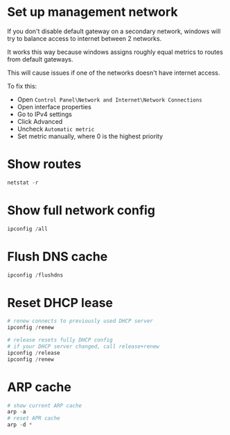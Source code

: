 
# Set up management network

If you don't disable default gateway on a secondary network,
windows will try to balance access to internet between 2 networks.

It works this way because windows assigns
roughly equal metrics to routes from default gateways.

This will cause issues if one of the networks doesn't have internet access.

To fix this:
- Open `Control Panel\Network and Internet\Network Connections`
- Open interface properties
- Go to IPv4 settings
- Click Advanced
- Uncheck `Automatic metric`
- Set metric manually, where 0 is the highest priority

# Show routes

```powershell
netstat -r
```

# Show full network config

```powershell
ipconfig /all
```

# Flush DNS cache

```powershell
ipconfig /flushdns
```

# Reset DHCP lease

```powershell
# renew connects to previously used DHCP server
ipconfig /renew

# release resets fully DHCP config
# if your DHCP server changed, call release+renew
ipconfig /release
ipconfig /renew
```

# ARP cache

```powershell
# show current ARP cache
arp -a
# reset APR cache
arp -d *
```
